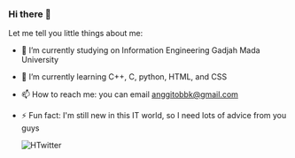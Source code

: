 ### Hi there 👋
Let me tell you little things about me:
- 🔭 I’m currently studying on Information Engineering Gadjah Mada University
- 🌱 I’m currently learning C++, C, python, HTML, and CSS
- 📫 How to reach me: you can email anggitobbk@gmail.com
- ⚡ Fun fact: I'm still new in this IT world, so I need lots of advice from you guys

  <img src="https://img.shields.io/twitter/follow/bysinardunia?style=social" alt="HTwitter">
